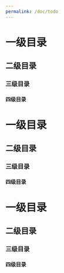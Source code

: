 ```yaml
---
permalink: /doc/todo
---
```


# 一级目录
## 二级目录
### 三级目录
####  四级目录

# 一级目录
## 二级目录
### 三级目录
####  四级目录

# 一级目录

## 二级目录

### 三级目录

####  四级目录
